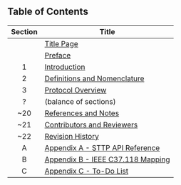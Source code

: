 ## Table of Contents

| Section | Title |
|:-------:|---------|
|   | [Title Page](TitlePage.md) |
|   | [Preface](Preface.md) |
| 1 | [Introduction](Introduction.md) |
| 2 | [Definitions and Nomenclature](Definitions.md) |
| 3 | [Protocol Overview](Overview.md) |
| ? | (balance of sections) |
| ~20 | [References and Notes](References.md) |
| ~21 | [Contributors and Reviewers](Contributors.md) |
| ~22 | [Revision History](History.md) |
| A | [Appendix A - STTP API Reference ](APIReference.md) |
| B | [Appendix B - IEEE C37.118 Mapping](IEEE_C37.118Mapping.md) |
| C | [Appendix C - To-Do List](ToDoList.md) |
